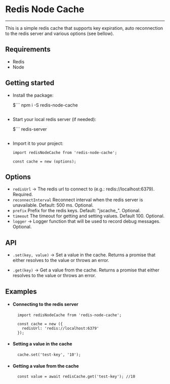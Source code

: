 # Redis Node Cache

***

This is a simple redis cache that supports key expiration, auto reconnection to the redis server and various options (see bellow).

## Requirements

- Redis
- Node

## Getting started

- Install the package:  

  $```
    npm i -S redis-node-cache
  ```

- Start your local redis server (if needed):

  $```
    redis-server
  ```

- Import it to your project:

  ```
  import redisNodeCache from 'redis-node-cache';

  const cache = new (options);
  ```

## Options

- `redisUrl` -> The redis url to connect to (e.g.: redis://localhost:6379). Required.
- `reconnectInterval` Reconnect interval when the redis server is unavailable. Default: 500 ms. Optional.
- `prefix` Prefix for the redis keys. Default: "jscache_". Optional.
- `timeout` The timeout for getting and setting values. Default 100. Optional.
- `logger` -> Logger function that will be used to record debug messages. Optional.

## API

- `.set(key, value)` -> Set a value in the cache. Returns a promise that either resolves to the value or throws an error.

- `.get(key)` -> Get a value from the cache. Returns a promise that either resolves to the value or throws an error.

## Examples

- #### Connecting to the redis server

  ```
    import redisNodeCache from 'redis-node-cache';

    const cache = new ({
      redisUrl: 'redis://localhost:6379'
    });
  ```

- #### Setting a value in the cache

  ```
    cache.set('test-key', '10');
  ```

- #### Getting a value from the cache

  ```
    const value = await redisCache.get('test-key'); //10
  ```
